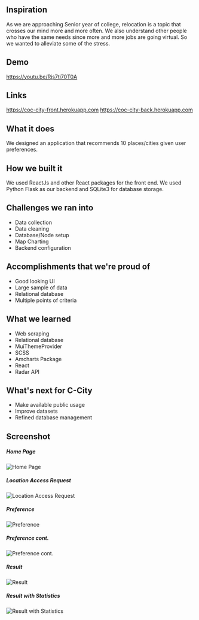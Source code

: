 ## Inspiration
As we are approaching Senior year of college, relocation is a topic that crosses our mind more and more often. We also understand other people who have the same needs since more and more jobs are going virtual. So we wanted to alleviate some of the stress.

## Demo
https://youtu.be/Rjs7ti70T0A

## Links
https://coc-city-front.herokuapp.com
https://coc-city-back.herokuapp.com

## What it does
We designed an application that recommends 10 places/cities given user preferences.

## How we built it
We used ReactJs and other React packages for the front end. We used Python Flask as our backend and SQLite3 for database storage.

## Challenges we ran into
- Data collection
- Data cleaning
- Database/Node setup
- Map Charting
- Backend configuration

## Accomplishments that we're proud of
- Good looking UI
- Large sample of data
- Relational database 
- Multiple points of criteria

## What we learned
- Web scraping
- Relational database
- MuiThemeProvider
- SCSS
- Amcharts Package
- React
- Radar API

## What's next for C-City
- Make available public usage
- Improve datasets
- Refined database management

## Screenshot
##### Home Page
![Home Page](https://i.imgur.com/gzkWBZ9.png)

##### Location Access Request
![Location Access Request](https://i.imgur.com/gP9OquK.png)

##### Preference
![Preference](https://i.imgur.com/CoRkMYv.png)

##### Preference cont.
![Preference cont.](https://i.imgur.com/1G9Fsmk.png)

##### Result
![Result](https://i.imgur.com/ki1MuPs.png)

##### Result with Statistics
![Result with Statistics](https://i.imgur.com/RJOUg3c.png)
